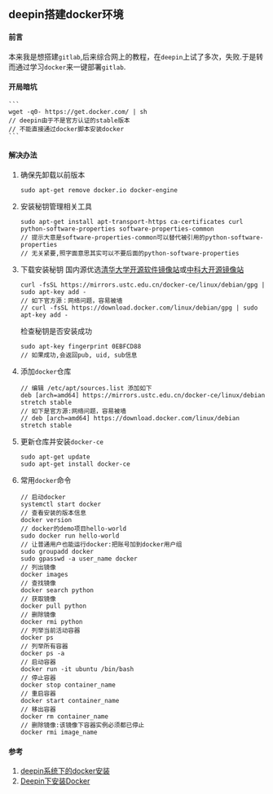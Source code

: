 ## deepin搭建docker环境

#### 前言
本来我是想搭建`gitlab`,后来综合网上的教程，在`deepin`上试了多次，失败.于是转而通过学习`docker`来一键部署`gitlab`.

#### 开局暗坑
    ```
    wget -q0- https://get.docker.com/ | sh
    // deepin由于不是官方认证的stable版本
    // 不能直接通过docker脚本安装docker
    ```

#### 解决办法
1. 确保先卸载以前版本
    ```
    sudo apt-get remove docker.io docker-engine
    ```
1. 安装秘钥管理相关工具
    ```
    sudo apt-get install apt-transport-https ca-certificates curl python-software-properties software-properties-common
    // 提示大意是software-properties-common可以替代被引用的python-software-properties
    // 无关紧要,照字面意思其实可以不要后面的python-software-properties
    ```

1. 下载安装秘钥
    国内源优选[清华大学开源软件镜像站](https://mirrors.tuna.tsinghua.edu.cn/help/docker-ce/)或[中科大开源镜像站](http://mirrors.ustc.edu.cn/)
    ```
    curl -fsSL https://mirrors.ustc.edu.cn/docker-ce/linux/debian/gpg | sudo apt-key add -
    // 如下官方源：网络问题，容易被墙
    // curl -fsSL https://download.docker.com/linux/debian/gpg | sudo apt-key add -
    ```

    检查秘钥是否安装成功
    ```
    sudo apt-key fingerprint 0EBFCD88
    // 如果成功,会返回pub, uid, sub信息
    ```

1. 添加`docker`仓库
    ```
    // 编辑 /etc/apt/sources.list 添加如下
    deb [arch=amd64] https://mirrors.ustc.edu.cn/docker-ce/linux/debian stretch stable
    // 如下是官方源:网络问题，容易被墙
    // deb [arch=amd64] https://download.docker.com/linux/debian stretch stable
    ```

1. 更新仓库并安装`docker-ce`
    ```
    sudo apt-get update
    sudo apt-get install docker-ce
    ```

1. 常用`docker`命令
    ```
    // 启动docker
    systemctl start docker
    // 查看安装的版本信息
    docker version
    // docker的demo项目hello-world
    sudo docker run hello-world
    // 让普通用户也能运行docker:把账号加到docker用户组
    sudo groupadd docker
    sudo gpasswd -a user_name docker
    // 列出镜像
    docker images
    // 查找镜像
    docker search python
    // 获取镜像
    docker pull python
    // 删除镜像
    docker rmi python
    // 列举当前活动容器
    docker ps
    // 列举所有容器
    docker ps -a
    // 启动容器
    docker run -it ubuntu /bin/bash
    // 停止容器
    docker stop container_name
    // 重启容器
    docker start container_name
    // 移出容器
    docker rm container_name
    // 删除镜像:该镜像下容器实例必须都已停止
    docker rmi image_name
    ```
#### 参考
1. [deepin系统下的docker安装](https://www.jianshu.com/p/8200a3a50806)
1. [Deepin下安装Docker](https://www.diandian100.cn/bce2e291.html)